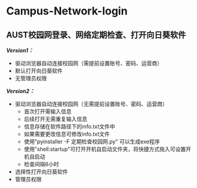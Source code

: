 # Campus-Network-login
## AUST校园网登录、网络定期检查、打开向日葵软件
***Version1：***
* 驱动浏览器自动连接校园网（需提前设置账号、密码、运营商）
* 默认打开向日葵软件
* 无管理员权限

***Version2：***
* 驱动浏览器自动连接校园网（无需提前设置账号、密码、运营商）
  * 首次打开需输入信息
  * 后续打开无需重复输入信息
  * 信息存储在软件路径下的info.txt文件中
  * 如果需要更改信息可修改info.txt文件
  * 使用"pyinstaller -F 定期检查校园网.py" 可以生成exe程序
  * 使用"shell:startup"可打开开机自启动文件夹，将快捷方式拖入可设置开机自启动
  * 检查间隔6小时
* 选择性打开向日葵软件
* 管理员权限
